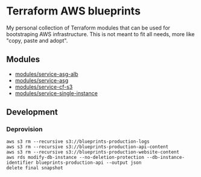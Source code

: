 # Terraform AWS blueprints

My personal collection of Terraform modules that can be used for bootstraping
AWS infrastructure. This is not meant to fit all needs, more like "copy, paste
and adopt".

## Modules

- [modules/service-asg-alb](modules/service-asg-alb/README.md)
- [modules/service-asg](modules/service-asg/README.md)
- [modules/service-cf-s3](modules/service-cf-s3/README.md)
- [modules/service-single-instance](modules/service-single-instance/README.md)

## Development

### Deprovision

```
aws s3 rm --recursive s3://blueprints-production-logs
aws s3 rm --recursive s3://blueprints-production-api-content
aws s3 rm --recursive s3://blueprints-production-website-content
aws rds modify-db-instance --no-deletion-protection --db-instance-identifier blueprints-production-api --output json
delete final snapshot
```


